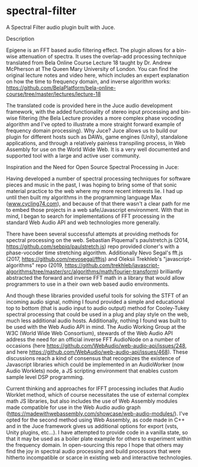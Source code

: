 # spectral-filter
A Spectral Filter audio plugin built with Juce.

Description

Epigene is an FFT based audio filtering effect. The plugin allows for a bin-wise attenuation of spectra. It uses the overlap-add processing technique translated from Bela Online Course Lecture 18 taught by Dr. Andrew McPherson at The Queen Mary University of London. You can find the original lecture notes and video here, which includes an expert explanation on how the time to frequency domain, and inverse algorithm works: https://github.com/BelaPlatform/bela-online-course/tree/master/lectures/lecture-18

The translated code is provided here in the Juce audio development framework, with the added functionality of stereo input processing and bin-wise filtering (the Bela Lecture provides a more complex phase vocoding algorithm and I've opted to illustrate a more straight forward example of frequency domain processing). Why Juce? Juce allows us to build our plugin for different hosts such as DAWs, game engines (Unity), standalone applications, and through a relatively painless transpiling process, in Web Assembly for use on the World Wide Web. It is a very well documented and supported tool with a large and active user community.

Inspiration and the Need for Open Source Spectral Processing in Juce:

Having developed a number of spectral processing techniques for software pieces and music in the past, I was hoping to bring some of that sonic material practice to the web where my more recent interests lie. I had up until then built my algorithms in the programming language Max (www.cycling74.com), and because of that there wasn't a clear path for me to embed those projects in a web safe/Javascript environment. With that in mind, I began to search for implementations of FFT processing in the standard Web Audio API and web technologies more generally. 

There have been several successful attempts at providing methods for spectral processing on the web. Sebastian Piquemal's paulstretch.js (2014, https://github.com/sebpiq/paulstretch.js) repo provided cloner's with a phase-vocoder time stretching algorithm. Additionally Nevo Segal's fft.js (2017, https://github.com/nevosegal/fftjs) and Oleksii Trekhleb's "javascript-algorithms" repo (2019, https://github.com/trekhleb/javascript-algorithms/tree/master/src/algorithms/math/fourier-transform) brilliantly abstracted the forward and inverse FFT math in a library that would allow programmers to use in a their own web based audio environments. 

And though these libraries provided useful tools for solving the STFT of an incoming audio signal, nothing I found provided a simple and educational top to bottom (that is audio input to audio output) method for Cooley-Tukey spectral processing that could be used in a plug and play style on the web, much less additional audio hosts. Additionally, nothing I found was built to be used with the Web Audio API in mind. The Audio Working Group at the W3C (World Wide Web Consortium), stewards of the Web Audio API address the need for an official inverse FFT AudioNode on a number of occasions (here https://github.com/WebAudio/web-audio-api/issues/248, and here https://github.com/WebAudio/web-audio-api/issues/468). These discussions reach a kind of consensus that recognizes the existence of Javascript libraries which could be implemented in an AudioWorker (now Audio Worklets) node, a JS scripting environment that enables custom sample level DSP programming. 

Current thinking and approaches for IFFT processing includes that Audio Worklet method, which of course necessitates the use of external complex math JS libraries, but also includes the use of Web Assembly modules made compatible for use in the Web Audio audio graph (https://madewithwebassembly.com/showcase/web-audio-modules/). I've opted for the second method using Web Assembly, as code made in C++ and in the Juce framework gives us additional options for export (vsts, Unity plugins, etc...). I have attempted to provide code in a vanilla state, so that it may be used as a boiler plate example for others to experiment within the frequency domain. In open-sourcing this repo I hope that others may find the joy in spectral audio processing and build processors that were hitherto incompatible or scarce in existing web and interactive technologies.
